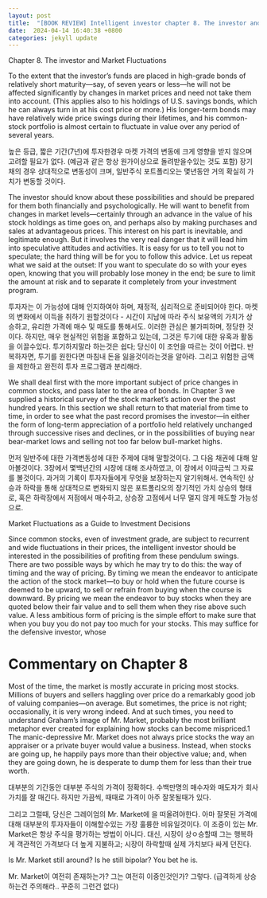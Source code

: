 ```yaml
---
layout: post
title:  "[BOOK REVIEW] Intelligent investor chapter 8. The investor and Market Fluctuations"
date:  2024-04-14 16:40:38 +0800 
categories: jekyll update
---
```


Chapter 8. The investor and Market Fluctuations

To the extent that the investor’s funds are placed in high-grade bonds of relatively short maturity—say, of seven years or less—he will not be affected significantly by changes in market prices and need not take them into account. (This applies also to his holdings of U.S. savings bonds, which he can always turn in at his cost price or more.) His longer-term bonds may have relatively wide price swings during their lifetimes, and his common-stock portfolio is almost certain to fluctuate in value over any period of several years.

높은 등급, 짧은 기간(7년)에 투자한경우 마켓 가격의 변동에 크게 영향을 받지 않으며 고려할 필요가 없다. (예금과 같은 항상 원가이상으로 돌려받을수있는 것도 포함) 장기채의 경우 상대적으로 변동성이 크며, 일반주식 포트폴리오는 몇년동안 거의 확실히 가치가 변동할 것이다.

The investor should know about these possibilities and should be prepared for them both financially and psychologically. He will want to benefit from changes in market levels—certainly through an advance in the value of his stock holdings as time goes on, and perhaps also by making purchases and sales at advantageous prices. This interest on his part is inevitable, and legitimate enough. But it involves the very real danger that it will lead him into speculative attitudes and activities. It is easy for us to tell you not to speculate; the hard thing will be for you to follow this advice. Let us repeat what we said at the outset: If you want to speculate do so with your eyes open, knowing that you will probably lose money in the end; be sure to limit the amount at risk and to separate it completely from your investment program.

투자자는 이 가능성에 대해 인지하여야 하며, 재정적, 심리적으로 준비되어야 한다. 마켓의 변화에서 이득을 취하기 원할것이다 - 시간이 지남에 따라 주식 보유액의 가치가 상승하고, 유리한 가격에 매수 및 매도를 통해서도.
이러한 관심은 불가피하며, 정당한 것이다. 하지만, 매우 현실적인 위험을 포함하고 있는데, 그것은 투기에 대한 유혹과 활동을 이끌수있다. 투기하지말라 하는것은 쉽다; 당신이 이 조언을 따르는 것이 어렵다. 반복하자면, 투기를 원한다면 마침내 돈을 잃을것이라는것을 알아라. 그리고 위험한 금액을 제한하고 완전히 투자 프로그램과 분리해라.

We shall deal first with the more important subject of price changes in common stocks, and pass later to the area of bonds. In Chapter 3 we supplied a historical survey of the stock market’s action over the past hundred years. In this section we shall return to that material from time to time, in order to see what the past record promises the investor—in either the form of long-term appreciation of a portfolio held relatively unchanged through successive rises and declines, or in the possibilities of buying near bear-market lows and selling not too far below bull-market highs.

먼저 일반주에 대한 가격변동성에 대한 주제에 대해 말할것이다. 그 다음 채권에 대해 알아볼것이다. 3장에서 몇백년간의 시장에 대해 조사하였고, 이 장에서 이따금씩 그 자료를 볼것이다. 과거의 기록이 투자자들에게 무엇을 보장하는지 알기위해서. 연속적인 상승과 하락을 통해 상대적으로 변화되지 않은 포트폴리오의 장기적인 가치 상승의 형태로, 혹은 하락장에서 저점에서 매수하고, 상승장 고점에서 너무 멀지 않게 매도할 가능성으로.


Market Fluctuations as a Guide to Investment Decisions

Since common stocks, even of investment grade, are subject to recurrent and wide fluctuations in their prices, the intelligent investor should be interested in the possibilities of profiting from these pendulum swings. There are two possible ways by which he may try to do this: the way of timing and the way of pricing. By timing we mean the endeavor to anticipate the action of the stock market—to buy or hold when the future course is deemed to be upward, to sell or refrain from buying when the course is downward. By pricing we mean the endeavor to buy stocks when they are quoted below their fair value and to sell them when they rise above such value. A less ambitious form of pricing is the simple effort to make sure that when you buy you do not pay too much for your stocks. This may suffice for the defensive investor, whose


# Commentary on Chapter 8

Most of the time, the market is mostly accurate in pricing most stocks. Millions of buyers and sellers haggling over price do a remarkably good job of valuing companies—on average. But sometimes, the price is not right; occasionally, it is very wrong indeed.
And at such times, you need to understand Graham’s image of Mr. Market, probably the most brilliant metaphor ever created for explaining how stocks can become mispriced.1 The manic-depressive Mr. Market does not always price stocks the way an appraiser or a private buyer would value a business. Instead, when stocks are going up, he happily pays more than their objective value; and, when they are going down, he is desperate to dump them for less than their true worth.

대부분의 기간동안 대부분 주식의 가격이 정확하다. 수백만명의 매수자와 매도자가 회사 가치를 잘 매긴다. 하지만 가끔씩, 때때로 가격이 아주 잘못될때가 있다.

그리고 그럴때, 당신은 그레이엄의 Mr. Market에 을 떠올려야한다. 아마 잘못된 가격에 대해 대부분의 투자자들이 이해할수있는 가장 훌륭한 비유일것이다. 이 조증이 있는 Mr. Market은 항상 주식을 평가하는 방법이 아니다. 대신, 시장이 상ㅇ승할때 그는 행복하게 객관적인 가격보다 더 높게 지불하고; 시장이 하락할때 실제 가치보다 싸게 던진다.

Is Mr. Market still around? Is he still bipolar? You bet he is.

Mr. Market이 여전히 존재하는가? 그는 여전히 이중인것인가? 그렇다.
(급격하게 상승하는건 주의해라.. 꾸준히 그런건 없다)

